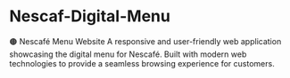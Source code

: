 # Nescaf-Digital-Menu
🟤 Nescafé Menu Website A responsive and user-friendly web application showcasing the digital menu for Nescafé. Built with modern web technologies to provide a seamless browsing experience for customers.  

